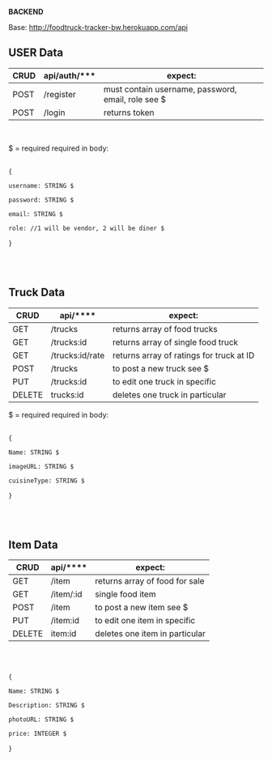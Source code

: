 **BACKEND**

Base: http://foodtruck-tracker-bw.herokuapp.com/api


**USER Data**
-----------------------------------------
|CRUD| api/auth/*** | expect:  |
|---| ------- | ---------------------------- |
|POST| /register | must contain username, password, email, role see $ |
|POST| /login | returns token  |

<br>

$ = required
required in body:
<br>
<br>
<pre><code>{ <br>
username: STRING $ <br>
password: STRING $ <br>
email: STRING $<br>
role: //1 will be vendor, 2 will be diner $<br>
}</code> </pre><br> <br>

**Truck Data**
-----------------------------------------
|CRUD| api/**** | expect:  |
|---| ------- | ---------------------------- |
|GET| /trucks | returns array of food trucks |
|GET| /trucks:id | returns array of single food truck |
|GET| /trucks:id/rate | returns array of ratings for truck at ID |
|POST| /trucks | to post a new truck see $ |
|PUT| /trucks:id | to edit one truck in specific |
|DELETE| trucks:id| deletes one truck in particular|

$ = required
required in body:
<br>
<br>
<pre><code>{ <br>
Name: STRING $ <br>
imageURL: STRING $ <br>
cuisineType: STRING $<br>
}</code> </pre><br> <br>


**Item Data**
-----------------------------------------
|CRUD| api/**** | expect:  |
|---| ------- | ---------------------------- |
|GET| /item | returns array of food for sale |
|GET| /item/:id | single food item |
|POST| /item | to post a new item see $ |
|PUT| /item:id | to edit one item in specific |
|DELETE| item:id| deletes one item in particular|

<br>
<br>
<pre><code>{ <br>
Name: STRING $ <br>
Description: STRING $ <br>
photoURL: STRING $ <br>
price: INTEGER $<br>
}</code> </pre><br> <br>
